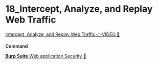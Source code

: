 # 18_Intercept, Analyze, and Replay Web Traffic

[Intercept, Analyze, and Replay Web Traffic 👉VIDEO &#128279;](https://codered.eccouncil.org/courseVideo/Kali-for-Penetration-Testers?lessonId=6ae3809c-8ac8-4aa2-b0f9-e180bd6a75c8&finalAssessment=false)

**Command**

[**Burp Suite** Web application Security &#128279;](https://portswigger.net)
